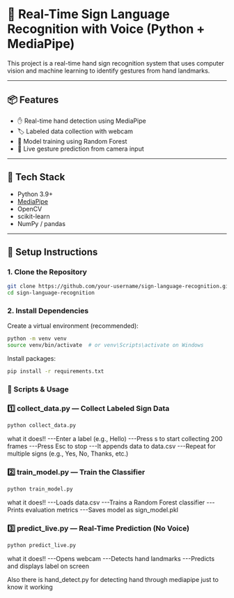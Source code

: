 # 🤟 Real-Time Sign Language Recognition with Voice (Python + MediaPipe)

This project is a real-time hand sign recognition system that uses computer vision and machine learning to identify gestures from hand landmarks.

---

## 📦 Features

- ✋ Real-time hand detection using MediaPipe
- 🏷️ Labeled data collection with webcam
- 🧠 Model training using Random Forest
- 🔮 Live gesture prediction from camera input

---

## 🧰 Tech Stack

- Python 3.9+
- [MediaPipe](https://mediapipe.dev/)
- OpenCV
- scikit-learn
- NumPy / pandas

---

## 🚀 Setup Instructions

### 1. Clone the Repository

```bash
git clone https://github.com/your-username/sign-language-recognition.git
cd sign-language-recognition
```
### 2. Install Dependencies
Create a virtual environment (recommended):

```bash
python -m venv venv
source venv/bin/activate  # or venv\Scripts\activate on Windows
```
Install packages:
```bash
pip install -r requirements.txt
```

### 🎯 Scripts & Usage
### 1️⃣ collect_data.py — Collect Labeled Sign Data
```bash
python collect_data.py
```
what it does!! 
---Enter a label (e.g., Hello)
---Press s to start collecting 200 frames
---Press Esc to stop
---It appends data to data.csv
---Repeat for multiple signs (e.g., Yes, No, Thanks, etc.)

### 2️⃣ train_model.py — Train the Classifier
```bash
python train_model.py
```

what it does!!
---Loads data.csv
---Trains a Random Forest classifier
---Prints evaluation metrics
---Saves model as sign_model.pkl

### 3️⃣ predict_live.py — Real-Time Prediction (No Voice)
```bash
python predict_live.py
```

what it does!!
---Opens webcam
---Detects hand landmarks
---Predicts and displays label on screen

Also there is hand_detect.py for detecting hand through mediapipe just to know it working 
